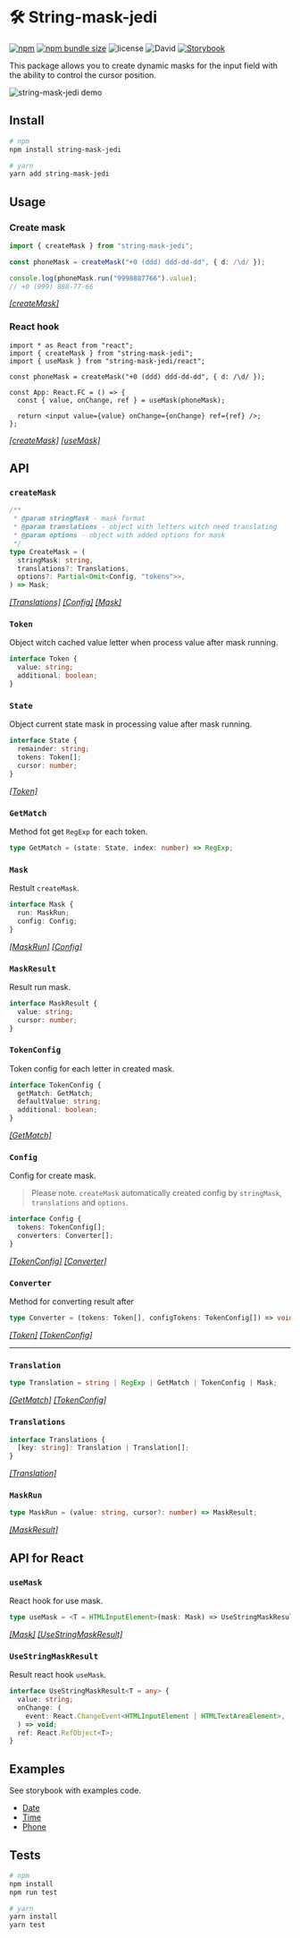 # 🛠 String-mask-jedi

[![npm](https://img.shields.io/npm/v/string-mask-jedi?style=flat)](https://www.npmjs.com/package/string-mask-jedi)
[![npm bundle size](https://img.shields.io/bundlephobia/min/string-mask-jedi?color=success&label=minified&style=flat)](https://bundlephobia.com/result?p=string-mask-jedi)
![license](https://img.shields.io/npm/l/string-mask-jedi?style=flat)
![David](https://img.shields.io/david/EvgenyiFedotov/string-mask-jedi?style=flat)
[![Storybook](https://cdn.jsdelivr.net/gh/storybookjs/brand@master/badge/badge-storybook.svg)](https://evgenyifedotov.github.io/string-mask-jedi)

This package allows you to create dynamic masks for the input field with the ability to control the cursor position.

![string-mask-jedi demo](https://raw.githubusercontent.com/EvgenyiFedotov/string-mask-jedi/readme/next/readme/show-mask.gif)

## Install

```sh
# npm
npm install string-mask-jedi

# yarn
yarn add string-mask-jedi
```

## Usage

### Create mask

```ts
import { createMask } from "string-mask-jedi";

const phoneMask = createMask("+0 (ddd) ddd-dd-dd", { d: /\d/ });

console.log(phoneMask.run("9998887766").value);
// +0 (999) 888-77-66
```

_[[createMask]](#createMask)_

### React hook

```tsx
import * as React from "react";
import { createMask } from "string-mask-jedi";
import { useMask } from "string-mask-jedi/react";

const phoneMask = createMask("+0 (ddd) ddd-dd-dd", { d: /\d/ });

const App: React.FC = () => {
  const { value, onChange, ref } = useMask(phoneMask);

  return <input value={value} onChange={onChange} ref={ref} />;
};
```

_[[createMask]](#createMask)_
_[[useMask]](#useMask)_

## API

### `createMask`

```ts
/**
 * @param stringMask - mask format
 * @param translations - object with letters witch need translating
 * @param options - object with added options for mask
 */
type CreateMask = (
  stringMask: string,
  translations?: Translations,
  options?: Partial<Omit<Config, "tokens">>,
) => Mask;
```

_[[Translations]](#translation)_
_[[Config]](#config)_
_[[Mask]](#mask)_

### `Token`

Object witch cached value letter when process value after mask running.

```ts
interface Token {
  value: string;
  additional: boolean;
}
```

### `State`

Object current state mask in processing value after mask running.

```ts
interface State {
  remainder: string;
  tokens: Token[];
  cursor: number;
}
```

_[[Token]](#token)_

### `GetMatch`

Method fot get `RegExp` for each token.

```ts
type GetMatch = (state: State, index: number) => RegExp;
```

### `Mask`

Restult `createMask`.

```ts
interface Mask {
  run: MaskRun;
  config: Config;
}
```

_[[MaskRun]](#maskrun)_
_[[Config]](#config)_

### `MaskResult`

Result run mask.

```ts
interface MaskResult {
  value: string;
  cursor: number;
}
```

### `TokenConfig`

Token config for each letter in created mask.

```ts
interface TokenConfig {
  getMatch: GetMatch;
  defaultValue: string;
  additional: boolean;
}
```

_[[GetMatch]](#getmatch)_

### `Config`

Config for create mask.

> Please note. `createMask` automatically created config by `stringMask`, `translations` and `options`.

```ts
interface Config {
  tokens: TokenConfig[];
  converters: Converter[];
}
```

_[[TokenConfig]](#tokenconfig)_
_[[Converter]](#converter)_

### `Converter`

Method for converting result after

```ts
type Converter = (tokens: Token[], configTokens: TokenConfig[]) => void;
```

_[[Token]](#token)_
_[[TokenConfig]](#tokenconfig)_

---

### `Translation`

```ts
type Translation = string | RegExp | GetMatch | TokenConfig | Mask;
```

_[[GetMatch]](#getmatch)_
_[[TokenConfig]](#tokenconfig)_

### `Translations`

```ts
interface Translations {
  [key: string]: Translation | Translation[];
}
```

_[[Translation]](#translation)_

### `MaskRun`

```ts
type MaskRun = (value: string, cursor?: number) => MaskResult;
```

_[[MaskResult]](#maskresult)_

## API for React

### `useMask`

React hook for use mask.

```ts
type useMask = <T = HTMLInputElement>(mask: Mask) => UseStringMaskResult<T>;
```

_[[Mask]](#mask)_
_[[UseStringMaskResult]](#UseStringMaskResult)_

### `UseStringMaskResult`

Result react hook `useMask`.

```ts
interface UseStringMaskResult<T = any> {
  value: string;
  onChange: (
    event: React.ChangeEvent<HTMLInputElement | HTMLTextAreaElement>,
  ) => void;
  ref: React.RefObject<T>;
}
```

## Examples

See storybook with examples code.

- [Date](#link)
- [Time](#link)
- [Phone](#link)

## Tests

```sh
# npm
npm install
npm run test

# yarn
yarn install
yarn test
```
